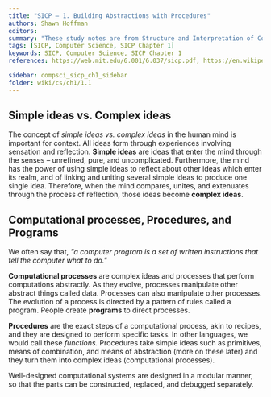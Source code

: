 ```yaml
---
title: "SICP – 1. Building Abstractions with Procedures"
authors: Shawn Hoffman
editors: 
summary: "These study notes are from Structure and Interpretation of Computer Programs - 2nd Edition (MIT Electrical Engineering and Computer Science) by Abelson, H. and Sussman, G."
tags: [SICP, Computer Science, SICP Chapter 1]
keywords: SICP, Computer Science, SICP Chapter 1
references: https://web.mit.edu/6.001/6.037/sicp.pdf, https://en.wikipedia.org/wiki/An_Essay_Concerning_Human_Understanding

sidebar: compsci_sicp_ch1_sidebar
folder: wiki/cs/ch1/1.1
---
```


## Simple ideas vs. Complex ideas

The concept of *simple ideas vs. complex ideas* in the human mind is important for context. All ideas form through experiences involving sensation and reflection. **Simple ideas** are ideas that enter the mind through the senses – unrefined, pure, and uncomplicated. Furthermore, the mind has the power of using simple ideas to reflect about other ideas which enter its realm, and of linking and uniting several simple ideas to produce one single idea. Therefore, when the mind compares, unites, and extenuates through the process of reflection, those ideas become **complex ideas**.

## Computational processes, Procedures, and Programs

We often say that, *"a computer program is a set of written instructions that tell the computer what to do."*

**Computational processes** are complex ideas and processes that perform computations abstractly. As they evolve, processes manipulate other abstract things called data. Processes can also manipulate other processes. The evolution of a process is directed by a pattern of rules called a program. People create **programs** to direct processes.

**Procedures** are the exact steps of a computational process, akin to recipes, and they are designed to perform specific tasks. In other languages, we would call these *functions.* Procedures take simple ideas such as primitives, means of combination, and means of abstraction (more on these later) and they turn them into complex ideas (computational processes).

Well-designed computational systems are designed in a modular manner, so that the parts can be constructed, replaced, and debugged separately.
